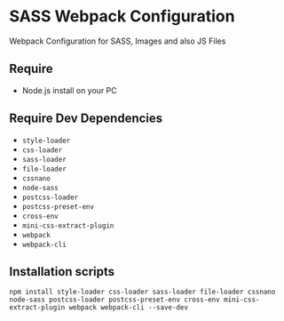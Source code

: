 # SASS Webpack Configuration
Webpack Configuration for SASS, Images and also JS Files

## Require 
  -	Node.js install on your PC
	
## Require Dev Dependencies
  -	`style-loader` 
  -	`css-loader` 
  -	`sass-loader`
  -	`file-loader`
  -	`cssnano`
  -	`node-sass`
  -	`postcss-loader`
  -	`postcss-preset-env`
  -	`cross-env`
  -	`mini-css-extract-plugin`
  -	`webpack`
  -	`webpack-cli`

## Installation scripts
	npm install style-loader css-loader sass-loader file-loader cssnano node-sass postcss-loader postcss-preset-env cross-env mini-css-extract-plugin webpack webpack-cli --save-dev
